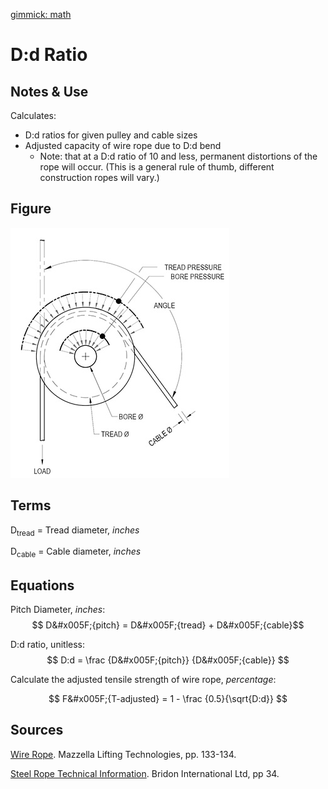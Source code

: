 [gimmick: math]()

D:d Ratio
===

Notes & Use
---

Calculates:

* D:d ratios for given pulley and cable sizes
* Adjusted capacity of wire rope due to D:d bend
    - Note: that at a D:d ratio of 10 and less, permanent distortions of the rope will occur. (This is a general rule of thumb, different construction ropes will vary.)

Figure
---

![](../image/pulleys.jpg)

Terms
---


D<sub>tread</sub> = Tread diameter, *inches*

D<sub>cable</sub> = Cable diameter, *inches*


Equations
---

Pitch Diameter, *inches*:
$$ D&#x005F;{pitch} = D&#x005F;{tread} + D&#x005F;{cable}$$

D:d ratio, unitless:
$$ D:d = \frac {D&#x005F;{pitch}} {D&#x005F;{cable}} $$

Calculate the adjusted tensile strength of wire rope, *percentage*:

$$ F&#x005F;{T-adjusted} = 1 - \frac {0.5}{\sqrt{D:d}} $$

Sources
---

[Wire Rope](http://catalog.mazzellalifting.com/Indexes/WireRope/Pages133134.aspx). Mazzella Lifting Technologies, pp. 133-134.

[Steel Rope Technical Information](http://www.bridon.com/x/downloads/steel_technical.pdf). Bridon International Ltd, pp 34.